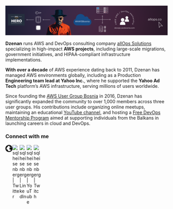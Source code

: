 ![Cover image](img/github_cover.png)

**Dzenan** runs AWS and DevOps consulting company [allOps Solutions](allops.co) specializing in high-impact **AWS projects**, including large-scale migrations, government initiatives, and HIPAA-compliant infrastructure implementations.

**With over a decade** of AWS experience dating back to 2011, Dzenan has managed AWS environments globally, including as a Production **Engineering team lead at Yahoo Inc.**, where he supported the **Yahoo Ad Tech** platform’s AWS infrastructure, serving millions of users worldwide.

Since founding the [AWS User Group Bosnia](https://www.awsbosnia.com/) in 2016, Dzenan has significantly expanded the community to over 1,000 members across three user groups. His contributions include organizing online meetups, maintaining an educational [YouTube channel](https://www.youtube.com/channel/UCFad2d7jXJdeNLdOOllG61A), and hosting a [Free DevOps Mentorship Program](https://www.devops.awsbosnia.com) aimed at supporting individuals from the Balkans in launching careers in cloud and DevOps.



### Connect with me 

[<img align="left" alt="sqlheisenberg.com" width="22" src="https://raw.githubusercontent.com/iconic/open-iconic/master/svg/globe.svg" />][website]
[<img align="left" alt="sqlheisenberg | Twitter" width="22" src="https://cdn.jsdelivr.net/npm/simple-icons@v3/icons/twitter.svg" />][twitter]
[<img align="left" alt="sqlheisenberg | LinkedIn" width="22" src="https://cdn.jsdelivr.net/npm/simple-icons@v3/icons/linkedin.svg" />][linkedin]
[<img align="left" alt="sqlheisenberg | YouTube" width="22" src="https://cdn.jsdelivr.net/npm/simple-icons@v3/icons/youtube.svg" />][youtube]
[<img align="left" alt="sqlheisenberg | Twitch" width="22" src="https://cdn.jsdelivr.net/npm/simple-icons@v3/icons/twitch.svg" />][twitch]
<br />

[aws-hero]: https://aws.amazon.com/developer/community/heroes/dzenan-dzevlan/
[website]: https://www.devops.awsbosnia.com
[twitter]: https://twitter.com/sqlheisenberg
[linkedin]: https://linkedin.com/in/sqlheisenberg
[youtube]: https://www.youtube.com/channel/UCFad2d7jXJdeNLdOOllG61A
[twitch]: https://www.twitch.tv/sqlheisenberg


<!--
**sqlheisenberg/sqlheisenberg** is a ✨ _special_ ✨ repository because its `README.md` (this file) appears on your GitHub profile.

Here are some ideas to get you started:

- 🔭 I’m currently working on ...
- 🌱 I’m currently learning ...
- 👯 I’m looking to collaborate on ...
- 🤔 I’m looking for help with ...
- 💬 Ask me about ...
- 📫 How to reach me: ...
- 😄 Pronouns: ...
- ⚡ Fun fact: ...
-->
